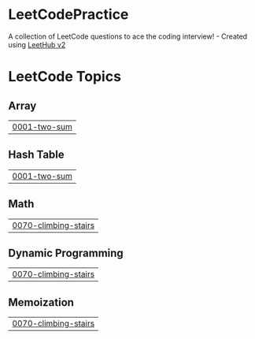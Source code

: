 # LeetCodePractice
A collection of LeetCode questions to ace the coding interview! - Created using [LeetHub v2](https://github.com/arunbhardwaj/LeetHub-2.0)

<!---LeetCode Topics Start-->
# LeetCode Topics
## Array
|  |
| ------- |
| [0001-two-sum](https://github.com/lilianpadilla/LeetCodePractice/tree/master/0001-two-sum) |
## Hash Table
|  |
| ------- |
| [0001-two-sum](https://github.com/lilianpadilla/LeetCodePractice/tree/master/0001-two-sum) |
## Math
|  |
| ------- |
| [0070-climbing-stairs](https://github.com/lilianpadilla/LeetCodePractice/tree/master/0070-climbing-stairs) |
## Dynamic Programming
|  |
| ------- |
| [0070-climbing-stairs](https://github.com/lilianpadilla/LeetCodePractice/tree/master/0070-climbing-stairs) |
## Memoization
|  |
| ------- |
| [0070-climbing-stairs](https://github.com/lilianpadilla/LeetCodePractice/tree/master/0070-climbing-stairs) |
<!---LeetCode Topics End-->